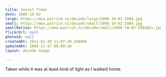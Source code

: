 ```yaml
---
title: Sunset Trees
date: 2006-10-02
large: https://mea.patrick.nz/decade/large/2006-10-02-2084.jpg
small: https://mea.patrick.nz/decade/small/2006-10-02-2084.jpg
smallRetina: https://mea.patrick.nz/decade/small/2006-10-02-2084@2x.jpg
flickrUrl: null
photoId: null
createdAt: 2011-01-30 11:07:20.168885
updatedAt: 2006-11-17 06:09:30
layout: decade-image

---
```

Taken while it was at least kind of light as I walked home.
